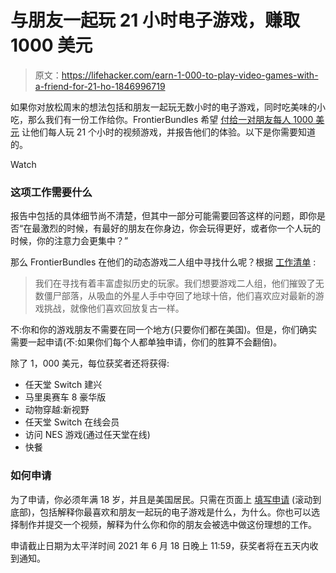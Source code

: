 # 与朋友一起玩 21 小时电子游戏，赚取 1000 美元

> 原文：<https://lifehacker.com/earn-1-000-to-play-video-games-with-a-friend-for-21-ho-1846996719>

如果你对放松周末的想法包括和朋友一起玩无数小时的电子游戏，同时吃美味的小吃，那么我们有一份工作给你。FrontierBundles 希望 [付给一对朋友每人 1000 美元](https://www.frontierbundles.com/play-video-games-with-friends-get-paid) 让他们每人玩 21 个小时的视频游戏，并报告他们的体验。以下是你需要知道的。

Watch

### 这项工作需要什么

报告中包括的具体细节尚不清楚，但其中一部分可能需要回答这样的问题，即你是否“在最激烈的时候，有最好的朋友在你身边，你会玩得更好，或者你一个人玩的时候，你的注意力会更集中？”

那么 FrontierBundles 在他们的动态游戏二人组中寻找什么呢？根据 [工作清单](https://www.frontierbundles.com/play-video-games-with-friends-get-paid) :

> 我们在寻找有着丰富虚拟历史的玩家。我们想要游戏二人组，他们摧毁了无数僵尸部落，从吸血的外星人手中夺回了地球十倍，他们喜欢应对最新的游戏挑战，就像他们喜欢回放复古一样。

不:你和你的游戏朋友不需要在同一个地方(只要你们都在美国)。但是，你们确实需要一起申请(不:如果你们每个人都单独申请，你们的胜算不会翻倍)。

除了 1，000 美元，每位获奖者还将获得:

*   任天堂 Switch 建兴
*   马里奥赛车 8 豪华版
*   动物穿越:新视野
*   任天堂 Switch 在线会员
*   访问 NES 游戏(通过任天堂在线)
*   快餐

### 如何申请

为了申请，你必须年满 18 岁，并且是美国居民。只需在页面上 [填写申请](https://www.frontierbundles.com/play-video-games-with-friends-get-paid) (滚动到底部)，包括解释你最喜欢和朋友一起玩的电子游戏是什么，为什么。你也可以选择制作并提交一个视频，解释为什么你和你的朋友会被选中做这份理想的工作。

申请截止日期为太平洋时间 2021 年 6 月 18 日晚上 11:59，获奖者将在五天内收到通知。